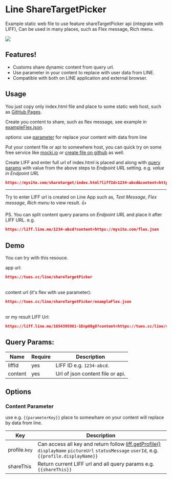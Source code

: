 # Line ShareTargetPicker

Example static web file to use feature shareTargetPicker api (integrate with LIFF), Can be used in many places, such as Flex message, Rich menu.

![](https://github.com/angkarn/line-share-target-picker/blob/main/screenshot.gif)

## Features!

  - Customs share dynamic content from query url.
  - Use parameter in your content to replace with user data from LINE.
  - Compatible with both on LINE application and external browser.


## Usage

You just copy only index.html file and place to some static web host, such as [GitHub Pages](https://docs.github.com/en/pages/getting-started-with-github-pages/creating-a-github-pages-site).

Create you content to share, such as flex message, see example in [exampleFlex.json](https://github.com/angkarn/line-share-target-picker/blob/main/exampleFlex.json).

*options*:  use [parameter](#content-parameter) for replace your content with data from line

 Put your content file or api to somewhere host, you can quick try on some free service like [mocki.io](https://mocki.io/fake-json-api) or [create file on github](https://docs.github.com/en/github/managing-files-in-a-repository/managing-files-on-github/creating-new-files) as well.
 
Create LIFF and enter full url of index.html is placed and along with [query params](#query-params) with value from the above steps to *Endpoint URL* setting.
e.g. *value in Endpoint URL*
```json
https://mysite.com/sharetarget/index.html?liffId=1234-abcd&content=https://mysite.com/flex.json
```
---
Try to enter LIFF url is created on Line App such as, *Text Message*, *Flex message*, *Rich menu* to view result. 👍

PS. You can split content query params on *Endpoint URL*  and place it after LIFF URL.
e.g.
```json
https://liff.line.me/1234-abcd?content=https://mysite.com/flex.json
```

## Demo
You can try with this resouce.

app url:
```json
https://tues.cc/line/shareTargetPicker
```
\
content url (it's flex with use parameter):
```json
https://tues.cc/line/shareTargetPicker/exampleFlex.json
```
\
or my result LIFF Url:
```json
https://liff.line.me/1654395981-1Enp60g8?content=https://tues.cc/line/shareTargetPicker/exampleFlex.json
```

## Query Params:

|Name|Require|Description|
|-|-|-|
| liffId | yes | LIFF ID e.g. `1234-abcd`. |
| content | yes | Url of json content file or api. |


## Options

### Content Parameter
use e.g. `{{parameterKey}}` place to somewhare on your content will replace by data from line.

|Key|Description|
|-|-|
| profile.`key`  | Can access all key and return follow [liff.getProfile()](https://developers.line.biz/en/reference/liff/#get-profile) `displayName` `pictureUrl` `statusMessage` `userId`, e.g. `{{profile.displayName}}`|
| shareThis | Return current LIFF url and all query params  e.g. `{{shareThis}}` |
